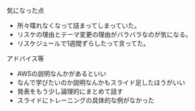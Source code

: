 
気になった点
* 所々喋れなくなって詰まってしまっていた。
* リスケの理由とテーマ変更の理由がバラバラなのが気になる。
* リスケジュールで1週間ずらしたって言ってた。

アドバイス等
* AWSの説明なんかがあるといい
* なんで学びたいのか説明なんかもスライド足したほうがいい
* 発表をもう少し論理的にまとめて話す
* スライドにトレーニングの具体的な例がなかった
